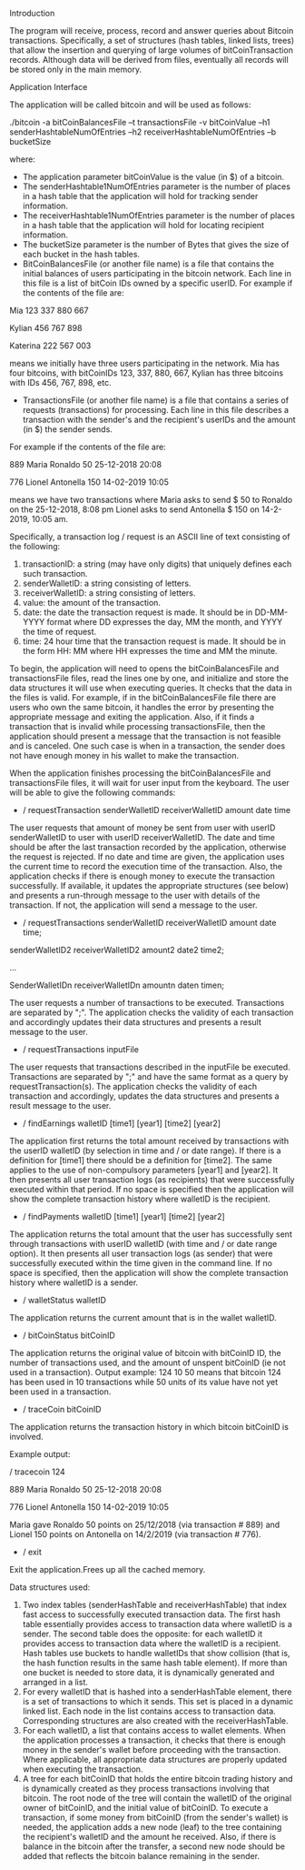 ﻿Introduction 

The program will receive, process, record and answer queries about Bitcoin transactions. Specifically, a set of structures (hash tables, linked lists, trees) that allow the insertion and querying of large volumes of bitCoinTransaction records. Although data will be derived from files, eventually all records will be stored only in the main memory.

Application Interface 

The application will be called bitcoin and will be used as follows: 

./bitcoin -a bitCoinBalancesFile –t transactionsFile -v bitCoinValue –h1 senderHashtableNumOfEntries –h2 receiverHashtableNumOfEntries –b bucketSize

where: 
- The application parameter bitCoinValue is the value (in $) of a bitcoin. 
- The senderHashtable1NumOfEntries parameter is the number of places in a hash table that the application will hold for tracking sender information. 
- The receiverHashtable1NumOfEntries parameter is the number of places in a hash table that the application will hold for locating recipient information. 
- The bucketSize parameter is the number of Bytes that gives the size of each bucket in the hash tables. 
- BitCoinBalancesFile (or another file name) is a file that contains the initial balances of users participating in the bitcoin network. Each line in this file is a list of bitCoin IDs owned by a specific userID. For example if the contents of the file are: 

Mia 123 337 880 667 

Kylian 456 767 898 

Katerina 222 567 003
 
means we initially have three users participating in the network. Mia has four bitcoins, with bitCoinIDs 123, 337, 880, 667, Kylian has three bitcoins with IDs 456, 767, 898, etc.

- TransactionsFile (or another file name) is a file that contains a series of requests (transactions) for processing. Each line in this file describes a transaction with the sender's and the recipient's userIDs and the amount (in $) the sender sends. 

For example if the contents of the file are: 

889 Maria Ronaldo 50 25-12-2018 20:08 

776 Lionel Antonella 150 14-02-2019 10:05 

means we have two transactions where Maria asks to send $ 50 to Ronaldo on the 25-12-2018, 8:08 pm Lionel asks to send Antonella $ 150 on 14-2-2019, 10:05 am.

Specifically, a transaction log / request is an ASCII line of text consisting of the following: 
1. transactionID: a string (may have only digits) that uniquely defines each such transaction. 
2. senderWalletID: a string consisting of letters.
3. receiverWalletID: a string consisting of letters. 
4. value: the amount of the transaction.
5. date: the date the transaction request is made. It should be in DD-MM-YYYY format where DD expresses the day, MM the month, and YYYY the time of request. 
6. time: 24 hour time that the transaction request is made. It should be in the form HH: MM where HH expresses the time and MM the minute.

To begin, the application will need to opens the bitCoinBalancesFile and transactionsFile files, read the lines one by one, and initialize and store the data structures it will use when executing queries. It checks that the data in the files is valid. For example, if in the bitCoinBalancesFile file there are users who own the same bitcoin, it handles the error by presenting the appropriate message and exiting the application. Also, if it finds a transaction that is invalid while processing transactionsFile, then the application should present a message that the transaction is not feasible and is canceled. One such case is when in a transaction, the sender does not have enough money in his wallet to make the transaction.

When the application finishes processing the bitCoinBalancesFile and transactionsFile files, it will wait for user input from the keyboard. The user will be able to give the following commands: 
- / requestTransaction senderWalletID receiverWalletID amount date time 

The user requests that amount of money be sent from user with userID senderWalletID to user with userID receiverWalletID. The date and time should be after the last transaction recorded by the application, otherwise the request is rejected. If no date and time are given, the application uses the current time to record the execution time of the transaction. Also, the application checks if there is enough money to execute the transaction successfully. If available, it updates the appropriate structures (see below) and presents a run-through message to the user with details of the transaction. If not, the application will send a message to the user.

- / requestTransactions senderWalletID receiverWalletID amount date time; 

senderWalletID2 receiverWalletID2 amount2 date2 time2; 

… 

SenderWalletIDn receiverWalletIDn amountn daten timen; 

The user requests a number of transactions to be executed. Transactions are separated by ";". The application checks the validity of each transaction and accordingly updates their data structures and presents a result message to the user.
 - / requestTransactions inputFile
 
 The user requests that transactions described in the inputFile be executed. Transactions are separated by ";" and have the same format as a query by requestTransaction(s). The application checks the validity of each transaction and accordingly, updates the data structures and presents a result message to the user. 
 
 - / findEarnings walletID [time1] [year1] [time2] [year2] 
 
 The application first returns the total amount received by transactions with the userID walletID (by selection in time and / or date range). If there is a definition for [time1] there should be a definition for [time2]. The same applies to the use of non-compulsory
parameters [year1] and [year2]. It then presents all user transaction logs (as recipients) that were successfully executed within that period. If no space is specified then the application will show the complete transaction history where walletID is the recipient.

- / findPayments walletID [time1] [year1] [time2] [year2] 

The application returns the total amount that the user has successfully sent through transactions with userID walletID (with time and / or date range option). It then presents all user transaction logs (as sender) that were successfully executed within the time given in the command line. If no space is specified, then the application will show the complete transaction history where walletID is a sender.

- / walletStatus walletID 

The application returns the current amount that is in the wallet walletID.

- / bitCoinStatus bitCoinID 

The application returns the original value of bitcoin with bitCoinID ID, the number of transactions used, and the amount of unspent bitCoinID (ie not used in a transaction). 
Output example: 124 10 50 
means that bitcoin 124 has been used in 10 transactions while 50 units of its value have not yet been used in a transaction. 
- / traceCoin bitCoinID 

The application returns the transaction history in which bitcoin bitCoinID is involved. 

Example output: 

/ tracecoin 124 

889 Maria Ronaldo 50 25-12-2018 20:08 

776 Lionel Antonella 150 14-02-2019 10:05
 
Maria gave Ronaldo 50 points on 25/12/2018 (via transaction # 889) and Lionel 150 points on Antonella on 14/2/2019 (via transaction # 776). 
- / exit 

Exit the application.Frees up all the cached memory.

Data structures used:
1. Two index tables (senderHashTable and receiverHashTable) that index fast access to successfully executed transaction data. The first hash table essentially provides access to transaction data where walletID is a sender. The second table does the opposite: for each walletID it provides access to transaction data where the walletID is a recipient. Hash tables use buckets to handle walletIDs that show collision (that is, the hash function results in the same hash table element). If more than one bucket is needed to store data, it is dynamically generated and arranged in a list. 
2. For every walletID that is hashed into a senderHashTable element, there is a set of transactions to which it sends. This set is placed in a dynamic linked list. Each node in the list contains access to transaction data. Corresponding structures are also created with the receiverHashTable. 
3. For each walletID, a list that contains access to wallet elements. When the application processes a transaction, it  checks that there is enough money in the sender's wallet before proceeding with the transaction. Where applicable, all appropriate data structures are properly updated when executing the transaction. 
4. A tree for each bitCoinID that holds the entire bitcoin trading history and is dynamically created as they process transactions involving that bitcoin. The root node of the tree will contain the walletID of the original owner of bitCoinID, and the initial value of bitCoinID. To execute a transaction, if some money from bitCoinID (from the sender's wallet) is needed, the application adds a new node (leaf) to the tree containing the recipient's walletID and the amount he received. Also, if there is balance in the bitcoin after the transfer, a second new node should be added that reflects the bitcoin balance remaining in the sender.